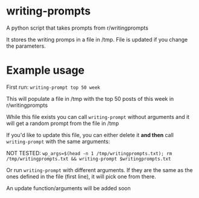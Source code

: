 # writing-prompts
A python script that takes prompts from r/writingprompts

It stores the writing promps in a file in /tmp. File is updated if you change the parameters.

# Example usage
First run: `writing-prompt top 50 week`

This will populate a file in /tmp with the top 50 posts of this week in r/writingprompts

While this file exists you can call `writing-prompt` without arguments and it will get a random prompt from the file in /tmp

If you'd like to update this file, you can either delete it **and then** call `writing-prompt` with the same arguments:

NOT TESTED: `wp_args=$(head -n 1 /tmp/writingprompts.txt); rm /tmp/writingprompts.txt && writing-prompt $writingprompts.txt`

Or run `writing-prompt` with different arguments. If they are the same as the ones defined in the file (first line), it will pick one from there.

An update function/arguments will be added soon

